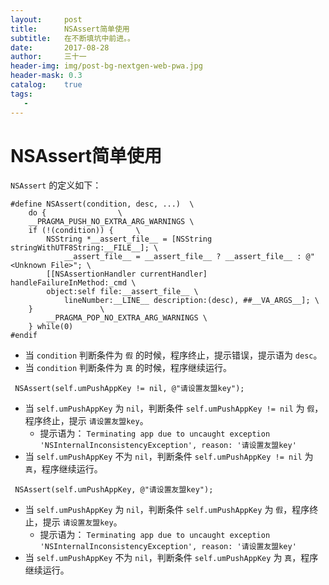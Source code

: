 ```yaml
---
layout:     post
title:      NSAssert简单使用
subtitle:   在不断填坑中前进。。
date:       2017-08-28
author:     三十一
header-img: img/post-bg-nextgen-web-pwa.jpg
header-mask: 0.3
catalog:    true
tags:
   - 
---
```


# NSAssert简单使用

`NSAssert` 的定义如下：

```objective_c
#define NSAssert(condition, desc, ...)	\
    do {				\
	__PRAGMA_PUSH_NO_EXTRA_ARG_WARNINGS \
	if (!(condition)) {		\
        NSString *__assert_file__ = [NSString stringWithUTF8String:__FILE__]; \
            __assert_file__ = __assert_file__ ? __assert_file__ : @"<Unknown File>"; \
	    [[NSAssertionHandler currentHandler] handleFailureInMethod:_cmd \
		object:self file:__assert_file__ \
	    	lineNumber:__LINE__ description:(desc), ##__VA_ARGS__]; \
	}				\
        __PRAGMA_POP_NO_EXTRA_ARG_WARNINGS \
    } while(0)
#endif
```

* 当 `condition` 判断条件为 `假` 的时候，程序终止，提示错误，提示语为 `desc`。
* 当 `condition` 判断条件为 `真` 的时候，程序继续运行。



```
 NSAssert(self.umPushAppKey != nil, @"请设置友盟key");
```


* 当 `self.umPushAppKey` 为 `nil`，判断条件 `self.umPushAppKey != nil` 为 `假`，程序终止，提示 `请设置友盟key`。
    - 提示语为： `Terminating app due to uncaught exception 'NSInternalInconsistencyException', reason: '请设置友盟key'` 
* 当 `self.umPushAppKey` 不为 `nil`，判断条件 `self.umPushAppKey != nil` 为 `真`，程序继续运行。


```
 NSAssert(self.umPushAppKey, @"请设置友盟key");
```

* 当 `self.umPushAppKey` 为 `nil`，判断条件 `self.umPushAppKey` 为 `假`，程序终止，提示 `请设置友盟key`。
    - 提示语为： `Terminating app due to uncaught exception 'NSInternalInconsistencyException', reason: '请设置友盟key'` 
* 当 `self.umPushAppKey` 不为 `nil`，判断条件 `self.umPushAppKey` 为 `真`，程序继续运行。

